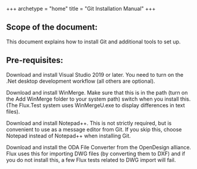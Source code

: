 +++
archetype = "home"
title = "Git Installation Manual"
+++

## Scope of the document:
This document explains how to install Git and additional tools to set up.

## Pre-requisites:
Download and install Visual Studio 2019 or later. You need to turn on the .Net desktop development workflow (all others are optional).

Download and install WinMerge. Make sure that this is in the path (turn on the Add WinMerge folder to your system path) switch when you install this. (The Flux.Test system uses WinMergeU.exe to display differences in text files).

Download and install Notepad++. This is not strictly required, but is convenient to use as a message editor from Git. If you skip this, choose Notepad instead of Notepad++ when installing Git.

Download and install the ODA File Converter from the OpenDesign alliance. Flux uses this for importing DWG files (by converting them to DXF) and if you do not install this, a few Flux tests related to DWG import will fail.


